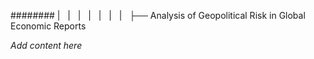 ######## |   |   |   |   |   |   |   ├── Analysis of Geopolitical Risk in Global Economic Reports

*Add content here*